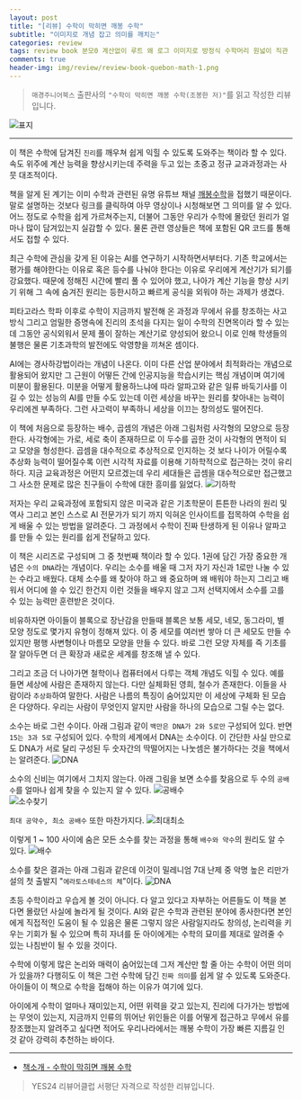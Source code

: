 ```yaml
---  
layout: post  
title: "[리뷰] 수학이 막히면 깨봉 수학"  
subtitle: "이미지로 개념 잡고 의미를 깨치는"  
categories: review  
tags: review book 분모0 계산없이 루트 왜 로그 이미지로 방정식 수학머리 원넓이 직관 기하학 함수 수열 미분 경우의수 평균 농도     
comments: true  
header-img: img/review/review-book-quebon-math-1.png
---  
```

  
> `매경주니어북스` 출판사의 `"수학이 막히면 깨봉 수학(조봉한 저)"`를 읽고 작성한 리뷰입니다.  

![표지](https://theorydb.github.io/assets/img/review/review-book-quebon-math-1.png)  

---

이 책은 수학에 담겨진 `진리`를 깨우쳐 쉽게 익힐 수 있도록 도와주는 책이라 할 수 있다. 속도 위주에 계산 능력을 향상시키는데 주력을 두고 있는 초중고 정규 교과과정과는 사뭇 대조적이다.

책을 알게 된 계기는 이미 수학과 관련된 유명 유튜브 채널 [깨봉수학](https://www.youtube.com/watch?v=8XOxsCVB3aI)을 접했기 때문이다. 말로 설명하는 것보다 링크를 클릭하여 아무 영상이나 시청해보면 그 의미를 알 수 있다. 어느 정도로 수학을 쉽게 가르쳐주는지, 더불어 그동안 우리가 수학에 몰랐던 원리가 얼마나 많이 담겨있는지 실감할 수 있다. 물론 관련 영상들은 책에 포함된 QR 코드를 통해서도 접할 수 있다.

최근 수학에 관심을 갖게 된 이유는 AI를 연구하기 시작하면서부터다. 기존 학교에서는 평가를 해야한다는 이유로 혹은 등수를 나눠야 한다는 이유로 우리에게 계산기가 되기를 강요했다. 때문에 정해진 시간에 빨리 풀 수 있어야 했고, 나아가 계산 기능을 향상 시키기 위해 그 속에 숨겨진 원리는 등한시하고 빠르게 공식을 외워야 하는 과제가 생겼다. 

피타고라스 학파 이후로 수학이 지금까지 발전해 온 과정과 무에서 유를 창조하는 사고방식 그리고 엄밀한 증명속에 진리의 초석을 다지는 일이 수학의 진면목이라 할 수 있는데 그동안 공식외워서 문제 풀이 잘하는 계산기로 양성되어 왔으니 이로 인해 학생들의 불행은 물론 기초과학의 발전에도 악영향을 끼쳐온 셈이다.

AI에는 경사하강법이라는 개념이 나온다. 이미 다른 산업 분야에서 최적화라는 개념으로 활용되어 왔지만 그 근원이 어떻든 간에 인공지능을 학습시키는 핵심 개념이며 여기에 미분이 활용된다. 미분을 어떻게 활용하느냐에 따라 알파고와 같은 일류 바둑기사를 이길 수 있는 성능의 AI를 만들 수도 있는데 이런 세상을 바꾸는 원리를 찾아내는 능력이 우리에겐 부족하다. 그런 사고력이 부족하니 세상을 이끄는 창의성도 떨어진다. 

이 책에 처음으로 등장하는 배수, 곱셈의 개념은 아래 그림처럼 사각형의 모양으로 등장한다. 사각형에는 가로, 세로 축이 존재하므로 이 두수를 곱한 것이 사각형의 면적이 되고 모양을 형성한다. 곱셈을 대수적으로 추상적으로 인지하는 것 보다 나이가 어릴수록 추상화 능력이 떨어질수록 이런 시각적 자료를 이용해 기하학적으로 접근하는 것이 유리하다. 지금 교육과정은 어떤지 모르겠는데 우리 세대들은 곱셈을 대수적으로만 접근했고 그 사소한 문제로 많은 친구들이 수학에 대한 흥미를 잃었다.
![기하학](https://theorydb.github.io/assets/img/review/review-book-quebon-math-schoool-2.png)  

저자는 우리 교육과정에 포함되지 않은 미국과 같은 기초학문이 튼튼한 나라의 원리 및 역사 그리고 본인 스스로 AI 전문가가 되기 까지 익혀온 인사이트를 접목하여 수학을 쉽게 배울 수 있는 방법을 알려준다. 그 과정에서 수학이 진짜 탄생하게 된 이유나 알파고를 만들 수 있는 원리를 쉽게 전달하고 있다. 

이 책은 시리즈로 구성되며 그 중 첫번째 책이라 할 수 있다. 1권에 담긴 가장 중요한 개념은 `수의 DNA`라는 개념이다. 우리는 소수를 배울 때 그저 자기 자신과 1로만 나눌 수 있는 수라고 배웠다. 대체 소수를 왜 찾아야 하고 왜 중요하며 왜 배워야 하는지 그리고 배워서 어디에 쓸 수 있긴 한건지 이런 것들을 배우지 않고 그저 선택지에서 소수를 고를 수 있는 능력만 훈련받은 것이다. 

비유하자면 아이들이 블록으로 장난감을 만들때 블록은 보통 세모, 네모, 동그라미, 별 모양 정도로 몇가지 유형이 정해져 있다. 이 중 세모를 여러번 쌓아 더 큰 세모도 만들 수 있지만 평행 사변형이나 마름모 모양을 만들 수 있다. 바로 그런 모양 자체를 즉 기초를 잘 알아두면 더 큰 확장과 새로운 세계를 창조해 낼 수 있다. 

그리고 조금 더 나아가면 철학이나 컴퓨터에서 다루는 객체 개념도 익힐 수 있다. 예를 들면 세상에 사람은 존재하지 않는다. 다만 실체화된 영희, 철수가 존재한다. 이들을 사람이라 `추상화`하여 말한다. 사람은 나름의 특징이 숨어있지만 이 세상에 구체화 된 모습은 다양하다. 우리는 사람이 무엇인지 알지만 사람을 하나의 모습으로 그릴 수는 없다. 

소수는 바로 그런 수이다. 아래 그림과 같이 `백만은 DNA가 2와 5로만` 구성되어 있다. 반면 `15는 3과 5로` 구성되어 있다. 수학의 세계에서 DNA는 소수이다. 이 간단한 사실 만으로도 DNA가 서로 달리 구성된 두 숫자간의 딱떨어지는 나눗셈은 불가하다는 것을 책에서는 알려준다.
![DNA](https://theorydb.github.io/assets/img/review/review-book-quebon-math-schoool-6.png)  

소수의 신비는 여기에서 그치지 않는다. 아래 그림을 보면 소수를 찾음으로 두 수의 `공배수`를 얼마나 쉽게 찾을 수 있는지 알 수 있다.
![공배수](https://theorydb.github.io/assets/img/review/review-book-quebon-math-schoool-7.png)  
![소수찾기](https://theorydb.github.io/assets/img/review/review-book-quebon-math-schoool-3.png)  

`최대 공약수, 최소 공배수` 또한 마찬가지다. 
![최대최소](https://theorydb.github.io/assets/img/review/review-book-quebon-math-schoool-8.png)  

이렇게 1 ~ 100 사이에 숨은 모든 소수를 찾는 과정을 통해 `배수와 약수`의 원리도 알 수 있다. 
![배수](https://theorydb.github.io/assets/img/review/review-book-quebon-math-schoool-4.png)  

소수를 찾은 결과는 아래 그림과 같은데 이것이 밀레니엄 7대 난제 중 악명 높은 리만가설의 첫 출발지 "`에라토스테네스의 체`"이다.
![DNA](https://theorydb.github.io/assets/img/review/review-book-quebon-math-schoool-5.png)  

초등 수학이라고 우습게 볼 것이 아니다. 다 알고 있다고 자부하는 어른들도 이 책을 본다면 몰랐던 사실에 놀라게 될 것이다. AI와 같은 수학과 관련된 분야에 종사한다면 본인에게 직접적인 도움이 될 수 있음은 물론 그렇지 않은 사람일지라도 창의성, 논리력을 키우는 기회가 될 수 있으며 특히 자녀를 둔 아이에게는 수학의 묘미를 제대로 알려줄 수 있는 나침반이 될 수 있을 것이다. 

수학에 이렇게 많은 논리와 매력이 숨어있는데 그저 계산만 할 줄 아는 수학이 어떤 의미가 있을까? 다행히도 이 책은 그런 수학에 담긴 `진짜 의미`를 쉽게 알 수 있도록 도와준다. 아이들이 이 책으로 수학을 접해야 하는 이유가 여기에 있다.

아이에게 수학이 얼마나 재미있는지, 어떤 위력을 갖고 있는지, 진리에 다가가는 방법에는 무엇이 있는지, 지금까지 인류의 뛰어난 위인들은 이를 어떻게 접근하고 무에서 유를 창조했는지 알려주고 싶다면 적어도 우리나라에서는 깨봉 수학이 가장 빠른 지름길 인 것 같아 강력히 추천하는 바이다.

---

* [책소개 - 수학이 막히면 깨봉 수학](http://www.yes24.com/Product/Goods/102263478)

> YES24 리뷰어클럽 서평단 자격으로 작성한 리뷰입니다.